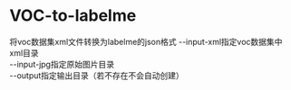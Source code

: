 # VOC-to-labelme
将voc数据集xml文件转换为labelme的json格式
--input-xml指定voc数据集中xml目录<br>
--input-jpg指定原始图片目录<br>
--output指定输出目录（若不存在不会自动创建）<br>
